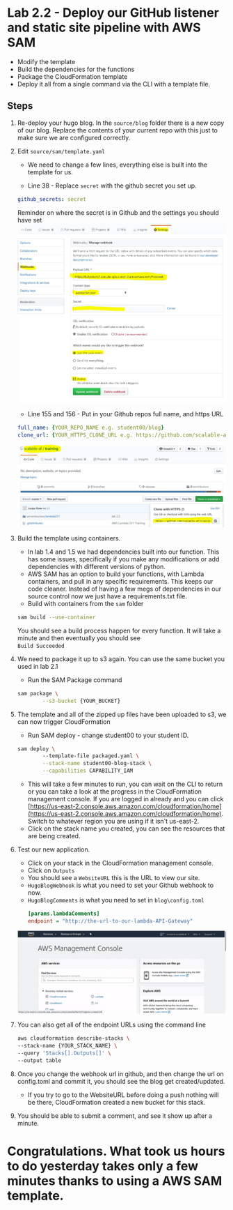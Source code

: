 # Lab 2.2 - Deploy our GitHub listener and static site pipeline with AWS SAM

- Modify the template
- Build the dependencies for the functions
- Package the CloudFormation template
- Deploy it all from a single command via the CLI with a template file.

## Steps

1. Re-deploy your hugo blog. In the `source/blog` folder there is a new copy of our blog. Replace the contents of your current repo with this just to make sure we are configured correctly.

2. Edit `source/sam/template.yaml`
    - We need to change a few lines, everything else is built into the template for us.

    - Line 38 - Replace `secret` with the github secret you set up.
    ```yaml
    github_secrets: secret
    ```
    Reminder on where the secret is in Github and the settings you should have set
    ![Github Secrets](./images/github.jpg "Github Secrets")

    - Line 155 and 156 - Put in your Github repos full name, and https URL
    ```yaml
    full_name: {YOUR_REPO_NAME e.g. student00/blog}
    clone_url: {YOUR_HTTPS_CLONE_URL e.g. https://github.com/scalable-af/training.git}
    ```
    ![Github Secrets](./images/full_clone.jpg "Github Secrets")

3. Build the template using containers.
    - In lab 1.4 and 1.5 we had dependencies built into our function. This has some issues, specifically if you make any modifications or add dependencies with different versions of python.
    - AWS SAM has an option to build your functions, with Lambda containers, and pull in any specific requirements. This keeps our code cleaner. Instead of having a few megs of dependencies in our source control now we just have a requirements.txt file.
    - Build with containers from the `sam` folder
    ```sh
    sam build --use-container 
    ```
    You should see a build process happen for every function. It will take a minute and then eventually you should see  
    `Build Succeeded`

4. We need to package it up to s3 again. You can use the same bucket you used in lab 2.1
    - Run the SAM Package command
    ```bash
    sam package \                                                                                               --output-template-file packaged.yaml \
            --s3-bucket {YOUR_BUCKET}
    ```

5. The template and all of the zipped up files have been uploaded to s3, we can now trigger CloudFormation
    - Run SAM deploy - change student00 to your student ID.
    ```sh
    sam deploy \                     
            --template-file packaged.yaml \
            --stack-name student00-blog-stack \
            --capabilities CAPABILITY_IAM
    ```
    - This will take a few minutes to run, you can wait on the CLI to return or you can take a look at the progress in the CloudFormation management console. If you are logged in already and you can click [https://us-east-2.console.aws.amazon.com/cloudformation/home](https://us-east-2.console.aws.amazon.com/cloudformation/home). Switch to whatever region you are using if it isn't us-east-2.
    - Click on the stack name you created, you can see the resources that are being created.

6. Test our new application.
    - Click on your stack in the CloudFormation management console.
    - Click on `Outputs`
    - You should see a `WebsiteURL` this is the URL to view our site.
    - `HugoBlogWebhook` is what you need to set your Github webhook to now.
    - `HugoBlogComments` is what you need to set in `blog\config.toml`
        ```ini
        [params.lambdaComments]
        endpoint = "http://the-url-to-our-lambda-API-Gateway"
        ```
    ![CloudFormation](./images/compressed-cloud-formation.gif "CloudFormation")
7. You can also get all of the endpoint URLs using the command line
    ```sh
    aws cloudformation describe-stacks \
    --stack-name {YOUR_STACK_NAME} \
    --query 'Stacks[].Outputs[]' \
    --output table
    ```
7. Once you change the webhook url in github, and then change the url on config.toml and commit it, you should see the blog get created/updated.
    - If you try to go to the WebsiteURL before doing a push nothing will be there, CloudFormation created a new bucket for this stack.

8. You should be able to submit a comment, and see it show up after a minute.

# Congratulations. What took us hours to do yesterday takes only a few minutes thanks to using a AWS SAM template.